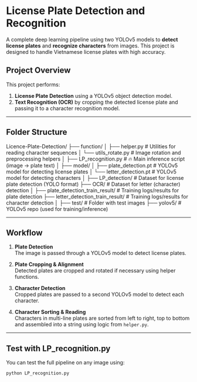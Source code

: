 # License Plate Detection and Recognition 
A complete deep learning pipeline using two YOLOv5 models to **detect license plates** and **recognize characters** from images. This project is designed to handle Vietnamese license plates with high accuracy.
## Project Overview

This project performs:

1. **License Plate Detection** using a YOLOv5 object detection model.
2. **Text Recognition (OCR)** by cropping the detected license plate and passing it to a character recognition model.

---

## Folder Structure

Licence-Plate-Detection/
├── function/
│ ├── helper.py # Utilities for reading character sequences
│ └── utils_rotate.py # Image rotation and preprocessing helpers
│
├── LP_recognition.py # 🔥 Main inference script (image → plate text)
│
├── model/
│ ├── plate_detection.pt # YOLOv5 model for detecting license plates
│ └── letter_detection.pt # YOLOv5 model for detecting characters
│
├── LP_detection/ # Dataset for license plate detection (YOLO format)
├── OCR/ # Dataset for letter (character) detection
│
├── plate_detection_train_result/ # Training logs/results for plate detection
├── letter_detection_train_result/ # Training logs/results for character detection
│
├── test/ # Folder with test images
├── yolov5/ # YOLOv5 repo (used for training/inference)


---

## Workflow

1. **Plate Detection**  
   The image is passed through a YOLOv5 model to detect license plates.

2. **Plate Cropping & Alignment**  
   Detected plates are cropped and rotated if necessary using helper functions.

3. **Character Detection**  
   Cropped plates are passed to a second YOLOv5 model to detect each character.

4. **Character Sorting & Reading**  
   Characters in multi-line plates are sorted from left to right, top to bottom and assembled into a string using logic from `helper.py`.

---

## Test with LP_recognition.py

You can test the full pipeline on any image using:

```bash
python LP_recognition.py 


